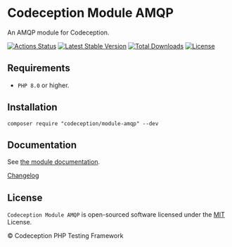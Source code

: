 # Codeception Module AMQP

An AMQP module for Codeception.

[![Actions Status](https://github.com/Codeception/module-amqp/workflows/CI/badge.svg)](https://github.com/Codeception/module-amqp/actions)
[![Latest Stable Version](https://poser.pugx.org/codeception/module-amqp/v/stable)](https://github.com/Codeception/module-amqp/releases)
[![Total Downloads](https://poser.pugx.org/codeception/module-amqp/downloads)](https://packagist.org/packages/codeception/module-amqp)
[![License](https://poser.pugx.org/codeception/module-amqp/license)](/LICENSE)

## Requirements

* `PHP 8.0` or higher.

## Installation

```
composer require "codeception/module-amqp" --dev
```

## Documentation

See [the module documentation](https://codeception.com/docs/modules/AMQP).

[Changelog](https://github.com/Codeception/module-amqp/releases)

## License

`Codeception Module AMQP` is open-sourced software licensed under the [MIT](/LICENSE) License.

© Codeception PHP Testing Framework
